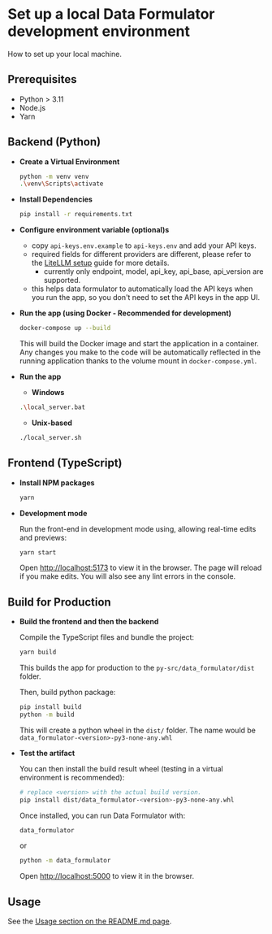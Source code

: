 # Set up a local Data Formulator development environment
How to set up your local machine.

## Prerequisites
* Python > 3.11
* Node.js
* Yarn

## Backend (Python)

- **Create a Virtual Environment**
    ```bash
    python -m venv venv
    .\venv\Scripts\activate
    ```

- **Install Dependencies**
    ```bash
    pip install -r requirements.txt
    ```
- **Configure environment variable (optional)s**
    - copy `api-keys.env.example` to `api-keys.env` and add your API keys.
    - required fields for different providers are different, please refer to the [LiteLLM setup](https://docs.litellm.ai/docs#litellm-python-sdk) guide for more details.
        - currently only endpoint, model, api_key, api_base, api_version are supported.
    - this helps data formulator to automatically load the API keys when you run the app, so you don't need to set the API keys in the app UI.
- **Run the app (using Docker - Recommended for development)**
   ```bash
   docker-compose up --build
   ```
   This will build the Docker image and start the application in a container.  Any changes you make to the code will be automatically reflected in the running application thanks to the volume mount in `docker-compose.yml`.

- **Run the app**
    - **Windows**
    ```bash
    .\local_server.bat
    ```

    - **Unix-based**
    ```bash
    ./local_server.sh
    ```

## Frontend (TypeScript)

- **Install NPM packages**

    ```bash
    yarn
    ```

- **Development mode**

    Run the front-end in development mode using, allowing real-time edits and previews:
    ```bash
    yarn start
    ```
    Open [http://localhost:5173](http://localhost:5173) to view it in the browser.
    The page will reload if you make edits. You will also see any lint errors in the console.

## Build for Production

- **Build the frontend and then the backend**

    Compile the TypeScript files and bundle the project:
    ```bash
    yarn build
    ```
    This builds the app for production to the `py-src/data_formulator/dist` folder.

    Then, build python package:

    ```bash
    pip install build
    python -m build
    ```
    This will create a python wheel in the `dist/` folder. The name would be `data_formulator-<version>-py3-none-any.whl`

- **Test the artifact**

    You can then install the build result wheel (testing in a virtual environment is recommended):
    ```bash
    # replace <version> with the actual build version.
    pip install dist/data_formulator-<version>-py3-none-any.whl
    ```

    Once installed, you can run Data Formulator with:
    ```bash
    data_formulator
    ```
    or
    ```bash
    python -m data_formulator
    ```

    Open [http://localhost:5000](http://localhost:5000) to view it in the browser.


## Usage
See the [Usage section on the README.md page](README.md#usage).
